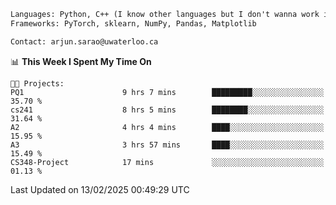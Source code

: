 ```txt
Languages: Python, C++ (I know other languages but I don't wanna work in em)
Frameworks: PyTorch, sklearn, NumPy, Pandas, Matplotlib

Contact: arjun.sarao@uwaterloo.ca
```

<!--START_SECTION:waka-->
📊 **This Week I Spent My Time On** 

```text
🐱‍💻 Projects: 
PQ1                      9 hrs 7 mins        █████████░░░░░░░░░░░░░░░░   35.70 % 
cs241                    8 hrs 5 mins        ████████░░░░░░░░░░░░░░░░░   31.64 % 
A2                       4 hrs 4 mins        ████░░░░░░░░░░░░░░░░░░░░░   15.95 % 
A3                       3 hrs 57 mins       ████░░░░░░░░░░░░░░░░░░░░░   15.49 % 
CS348-Project            17 mins             ░░░░░░░░░░░░░░░░░░░░░░░░░   01.13 % 
```


 Last Updated on 13/02/2025 00:49:29 UTC
<!--END_SECTION:waka-->
